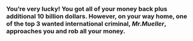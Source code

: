 ### You’re very lucky! You got all of your money back plus additional 10 billion dollars. However, on your way home, one of the top 3 wanted international criminal, _**Mr.Mueller**_, approaches you and rob all your money. 

